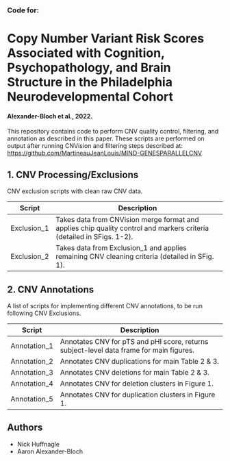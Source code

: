 ### Code for:
# Copy Number Variant Risk Scores Associated with Cognition, Psychopathology, and Brain Structure in the Philadelphia Neurodevelopmental Cohort

#### Alexander-Bloch et al., 2022.

This repository contains code to perform CNV quality control, filtering, and annotation as described in this paper. These scripts are performed on output after running CNVision and filtering steps described at: https://github.com/MartineauJeanLouis/MIND-GENESPARALLELCNV

## 1. CNV Processing/Exclusions

CNV exclusion scripts with clean raw CNV data.

| Script | Description |
| --- | --- |
| Exclusion_1 | Takes data from CNVision merge format and applies chip quality control and markers criteria (detailed in SFigs. 1-2).|
| Exclusion_2 | Takes data from Exclusion_1 and applies remaining CNV cleaning criteria (detailed in SFig. 1).|
  
## 2. CNV Annotations

A list of scripts for implementing different CNV annotations, to be run following CNV Exclusions.

| Script | Description |
| --- | --- |
| Annotation_1 | Annotates CNV for pTS and pHI score, returns subject-level data frame for main figures. |
| Annotation_2 | Annotates CNV duplications for main Table 2 & 3. |
| Annotation_3 | Annotates CNV deletions for main Table 2 & 3. |
| Annotation_4 | Annotates CNV for deletion clusters in Figure 1. |
| Annotation_5 | Annotates CNV for duplication clusters in Figure 1. |

## Authors

* Nick Huffnagle
* Aaron Alexander-Bloch
